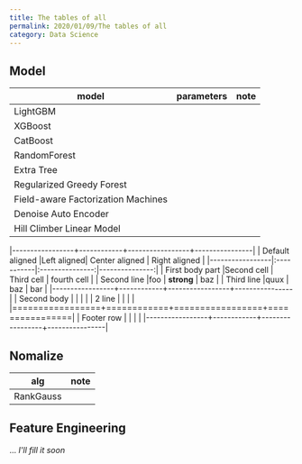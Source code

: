 ```yaml
---
title: The tables of all
permalink: 2020/01/09/The tables of all
category: Data Science
---
```

## Model
|model|parameters|note|
|-----|----------|----|
|LightGBM|   |  |
|XGBoost| |   |
|CatBoost| |   |
|RandomForest|   |    |
|Extra Tree| |  |
|Regularized Greedy Forest| | |
|Field-aware Factorization Machines| | |
|Denoise Auto Encoder| | |
|Hill Climber Linear Model| | |

|-----------------+------------+-----------------+----------------|
| Default aligned |Left aligned| Center aligned  | Right aligned  |
|-----------------|:-----------|:---------------:|---------------:|
| First body part |Second cell | Third cell      | fourth cell    |
| Second line     |foo         | **strong**      | baz            |
| Third line      |quux        | baz             | bar            |
|-----------------+------------+-----------------+----------------|
| Second body     |            |                 |                |
| 2 line          |            |                 |                |
|=================+============+=================+================|
| Footer row      |            |                 |                |
|-----------------+------------+-----------------+----------------|

## Nomalize
|alg|note|
|---|----|
|RankGauss|    |

## Feature Engineering

... *I'll fill it soon*
